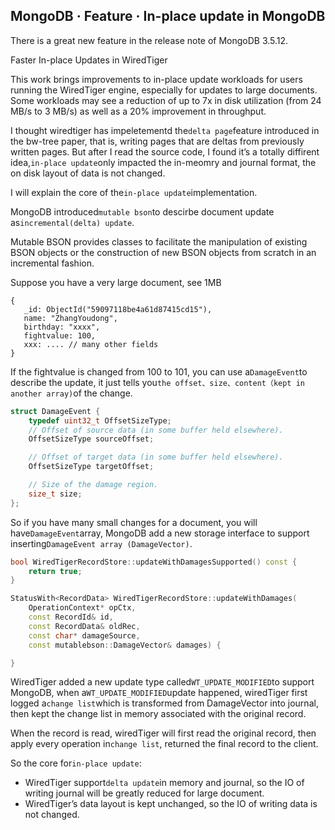 ## MongoDB · Feature · In-place update in MongoDB


There is a great new feature in the release note of MongoDB 3.5.12.  


Faster In-place Updates in WiredTiger  


This work brings improvements to in-place update workloads for users running the WiredTiger engine, especially for updates to large documents. Some workloads may see a reduction of up to 7x in disk utilization (from 24 MB/s to 3 MB/s) as well as a 20% improvement in throughput.  

I thought wiredtiger has impeletementd the`delta page`feature introduced in the bw-tree paper, that is, writing pages that are deltas from previously written pages. But after I read the source code, I found it’s a totally diffirent idea,`in-place update`only impacted the in-meomry and journal format, the on disk layout of data is not changed.  


I will explain the core of the`in-place update`implementation.  


MongoDB introduced`mutable bson`to descirbe document update as`incremental(delta) update`.  


Mutable BSON provides classes to facilitate the manipulation of existing BSON objects or the construction of new BSON objects from scratch in an incremental fashion.  

Suppose you have a very large document, see 1MB  

```LANG
{
   _id: ObjectId("59097118be4a61d87415cd15"),
   name: "ZhangYoudong",
   birthday: "xxxx",
   fightvalue: 100,
   xxx: .... // many other fields
}

```


If the fightvalue is changed from 100 to 101, you can use a`DamageEvent`to describe the update, it just tells you`the offset、size、content（kept in another array)`of the change.  

```cpp
struct DamageEvent {
    typedef uint32_t OffsetSizeType;
    // Offset of source data (in some buffer held elsewhere).
    OffsetSizeType sourceOffset;

    // Offset of target data (in some buffer held elsewhere).
    OffsetSizeType targetOffset;

    // Size of the damage region.
    size_t size;
};

```


So if you have many small changes for a document, you will have`DamageEvent`array, MongoDB add a new storage interface to support inserting`DamageEvent array (DamageVector)`.  

```cpp
bool WiredTigerRecordStore::updateWithDamagesSupported() const {
    return true;
}

StatusWith<RecordData> WiredTigerRecordStore::updateWithDamages(
    OperationContext* opCtx,
    const RecordId& id,
    const RecordData& oldRec,
    const char* damageSource,
    const mutablebson::DamageVector& damages) {

}

```


WiredTiger added a new update type called`WT_UPDATE_MODIFIED`to support MongoDB, when a`WT_UPDATE_MODIFIED`update happened, wiredTiger first logged a`change list`which is transformed from DamageVector into journal, then kept the change list in memory associated with the original record.  


When the record is read, wiredTiger will first read the original record, then apply every operation in`change list`, returned the final record to the client.  


So the core for`in-place update`:  


* WiredTiger support`delta update`in memory and journal, so the IO of writing journal will be greatly reduced for large document.
* WiredTiger’s data layout is kept unchanged, so the IO of writing data is not changed.


